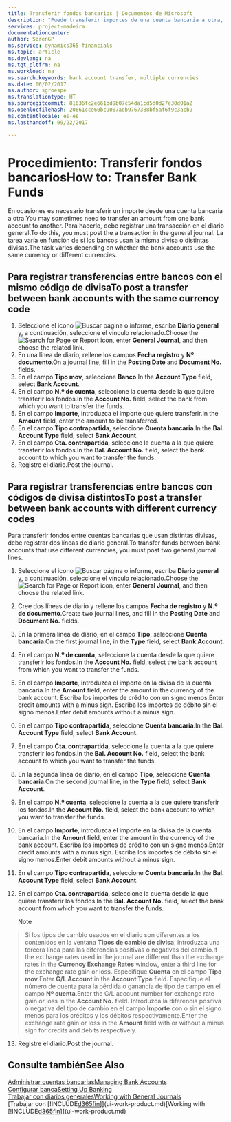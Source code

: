 ```yaml
---
title: Transferir fondos bancarios | Documentos de Microsoft
description: "Puede transferir importes de una cuenta bancaria a otra, con divisas distintas, registrando la transacción en el diario general."
services: project-madeira
documentationcenter: 
author: SorenGP
ms.service: dynamics365-financials
ms.topic: article
ms.devlang: na
ms.tgt_pltfrm: na
ms.workload: na
ms.search.keywords: bank account transfer, multiple currencies
ms.date: 06/02/2017
ms.author: sgroespe
ms.translationtype: HT
ms.sourcegitcommit: 81636fc2e661bd9b07c54da1cd5d0d27e30d01a2
ms.openlocfilehash: 20661cce60bc9007adb9767388bf5af6f9c3acb9
ms.contentlocale: es-es
ms.lasthandoff: 09/22/2017

---
```

# <a name="how-to-transfer-bank-funds"></a><span data-ttu-id="acdbb-103">Procedimiento: Transferir fondos bancarios</span><span class="sxs-lookup"><span data-stu-id="acdbb-103">How to: Transfer Bank Funds</span></span>
<span data-ttu-id="acdbb-104">En ocasiones es necesario transferir un importe desde una cuenta bancaria a otra.</span><span class="sxs-lookup"><span data-stu-id="acdbb-104">You may sometimes need to transfer an amount from one bank account to another.</span></span> <span data-ttu-id="acdbb-105">Para hacerlo, debe registrar una transacción en el diario general.</span><span class="sxs-lookup"><span data-stu-id="acdbb-105">To do this, you must post the a transaction in the general journal.</span></span> <span data-ttu-id="acdbb-106">La tarea varía en función de si los bancos usan la misma divisa o distintas divisas.</span><span class="sxs-lookup"><span data-stu-id="acdbb-106">The task varies depending on whether the bank accounts use the same currency or different currencies.</span></span>

## <a name="to-post-a-transfer-between-bank-accounts-with-the-same-currency-code"></a><span data-ttu-id="acdbb-107">Para registrar transferencias entre bancos con el mismo código de divisa</span><span class="sxs-lookup"><span data-stu-id="acdbb-107">To post a transfer between bank accounts with the same currency code</span></span>
1. <span data-ttu-id="acdbb-108">Seleccione el icono ![Buscar página o informe](media/ui-search/search_small.png "icono Buscar página o informe"), escriba **Diario general** y, a continuación, seleccione el vínculo relacionado.</span><span class="sxs-lookup"><span data-stu-id="acdbb-108">Choose the ![Search for Page or Report](media/ui-search/search_small.png "Search for Page or Report icon") icon, enter **General Journal**, and then choose the related link.</span></span>
2. <span data-ttu-id="acdbb-109">En una línea de diario, rellene los campos **Fecha registro** y **Nº documento**.</span><span class="sxs-lookup"><span data-stu-id="acdbb-109">On a journal line, fill in the **Posting Date** and **Document No.** fields.</span></span>
3. <span data-ttu-id="acdbb-110">En el campo **Tipo mov**, seleccione **Banco**.</span><span class="sxs-lookup"><span data-stu-id="acdbb-110">In the **Account Type** field, select **Bank Account**.</span></span>
4. <span data-ttu-id="acdbb-111">En el campo **N.º de cuenta**, seleccione la cuenta desde la que quiere transferir los fondos.</span><span class="sxs-lookup"><span data-stu-id="acdbb-111">In the **Account No.** field, select the bank from which you want to transfer the funds.</span></span>
5. <span data-ttu-id="acdbb-112">En el campo **Importe**, introduzca el importe que quiere transferir.</span><span class="sxs-lookup"><span data-stu-id="acdbb-112">In the **Amount** field, enter the amount to be transferred.</span></span>
6. <span data-ttu-id="acdbb-113">En el campo **Tipo contrapartida**, seleccione **Cuenta bancaria**.</span><span class="sxs-lookup"><span data-stu-id="acdbb-113">In the **Bal. Account Type** field, select **Bank Account**.</span></span>
7. <span data-ttu-id="acdbb-114">En el campo **Cta. contrapartida**, seleccione la cuenta a la que quiere transferir los fondos.</span><span class="sxs-lookup"><span data-stu-id="acdbb-114">In the **Bal. Account No.** field, select the bank account to which you want to transfer the funds.</span></span>
8. <span data-ttu-id="acdbb-115">Registre el diario.</span><span class="sxs-lookup"><span data-stu-id="acdbb-115">Post the journal.</span></span>

## <a name="to-post-a-transfer-between-bank-accounts-with-different-currency-codes"></a><span data-ttu-id="acdbb-116">Para registrar transferencias entre bancos con códigos de divisa distintos</span><span class="sxs-lookup"><span data-stu-id="acdbb-116">To post a transfer between bank accounts with different currency codes</span></span>
<span data-ttu-id="acdbb-117">Para transferir fondos entre cuentas bancarias que usan distintas divisas, debe registrar dos líneas de diario general.</span><span class="sxs-lookup"><span data-stu-id="acdbb-117">To transfer funds between bank accounts that use different currencies, you must post two general journal lines.</span></span>

1. <span data-ttu-id="acdbb-118">Seleccione el icono ![Buscar página o informe](media/ui-search/search_small.png "icono Buscar página o informe"), escriba **Diario general** y, a continuación, seleccione el vínculo relacionado.</span><span class="sxs-lookup"><span data-stu-id="acdbb-118">Choose the ![Search for Page or Report](media/ui-search/search_small.png "Search for Page or Report icon") icon, enter **General Journal**, and then choose the related link.</span></span>
2. <span data-ttu-id="acdbb-119">Cree dos líneas de diario y rellene los campos **Fecha de registro** y **N.º de documento**.</span><span class="sxs-lookup"><span data-stu-id="acdbb-119">Create two journal lines, and fill in the **Posting Date** and **Document No.** fields.</span></span>
3. <span data-ttu-id="acdbb-120">En la primera línea de diario, en el campo **Tipo**, seleccione **Cuenta bancaria**.</span><span class="sxs-lookup"><span data-stu-id="acdbb-120">On the first journal line, in the **Type** field, select **Bank Account**.</span></span>
4. <span data-ttu-id="acdbb-121">En el campo **N.º de cuenta**, seleccione la cuenta desde la que quiere transferir los fondos.</span><span class="sxs-lookup"><span data-stu-id="acdbb-121">In the **Account No.** field, select the bank account from which you want to transfer the funds.</span></span>
5. <span data-ttu-id="acdbb-122">En el campo **Importe**, introduzca el importe en la divisa de la cuenta bancaria.</span><span class="sxs-lookup"><span data-stu-id="acdbb-122">In the **Amount** field, enter the amount in the currency of the bank account.</span></span> <span data-ttu-id="acdbb-123">Escriba los importes de crédito con un signo menos.</span><span class="sxs-lookup"><span data-stu-id="acdbb-123">Enter credit amounts with a minus sign.</span></span> <span data-ttu-id="acdbb-124">Escriba los importes de débito sin el signo menos.</span><span class="sxs-lookup"><span data-stu-id="acdbb-124">Enter debit amounts without a minus sign.</span></span>
6. <span data-ttu-id="acdbb-125">En el campo **Tipo contrapartida**, seleccione **Cuenta bancaria**.</span><span class="sxs-lookup"><span data-stu-id="acdbb-125">In the **Bal. Account Type** field, select **Bank Account**.</span></span>
7. <span data-ttu-id="acdbb-126">En el campo **Cta. contrapartida**, seleccione la cuenta a la que quiere transferir los fondos.</span><span class="sxs-lookup"><span data-stu-id="acdbb-126">In the **Bal. Account No.** field, select the bank account to which you want to transfer the funds.</span></span>
8. <span data-ttu-id="acdbb-127">En la segunda línea de diario, en el campo **Tipo**, seleccione **Cuenta bancaria**.</span><span class="sxs-lookup"><span data-stu-id="acdbb-127">On the second journal line, in the **Type** field, select **Bank Account**.</span></span>
9. <span data-ttu-id="acdbb-128">En el campo **N.º cuenta**, seleccione la cuenta a la que quiere transferir los fondos.</span><span class="sxs-lookup"><span data-stu-id="acdbb-128">In the **Account No.** field, select the bank account to which you want to transfer the funds.</span></span>
10. <span data-ttu-id="acdbb-129">En el campo **Importe**, introduzca el importe en la divisa de la cuenta bancaria.</span><span class="sxs-lookup"><span data-stu-id="acdbb-129">In the **Amount** field, enter the amount in the currency of the bank account.</span></span> <span data-ttu-id="acdbb-130">Escriba los importes de crédito con un signo menos.</span><span class="sxs-lookup"><span data-stu-id="acdbb-130">Enter credit amounts with a minus sign.</span></span> <span data-ttu-id="acdbb-131">Escriba los importes de débito sin el signo menos.</span><span class="sxs-lookup"><span data-stu-id="acdbb-131">Enter debit amounts without a minus sign.</span></span>
11. <span data-ttu-id="acdbb-132">En el campo **Tipo contrapartida**, seleccione **Cuenta bancaria**.</span><span class="sxs-lookup"><span data-stu-id="acdbb-132">In the **Bal. Account Type** field, select **Bank Account**.</span></span>  
12. <span data-ttu-id="acdbb-133">En el campo **Cta. contrapartida**, seleccione la cuenta desde la que quiere transferir los fondos.</span><span class="sxs-lookup"><span data-stu-id="acdbb-133">In the **Bal. Account No.** field, select the bank account from which you want to transfer the funds.</span></span>

    > [!NOTE]  
>   <span data-ttu-id="acdbb-134">Si los tipos de cambio usados en el diario son diferentes a los contenidos en la ventana **Tipos de cambio de divisa**, introduzca una tercera línea para las diferencias positivas o negativas del cambio.</span><span class="sxs-lookup"><span data-stu-id="acdbb-134">If the exchange rates used in the journal are different than the exchange rates in the **Currency Exchange Rates** window, enter a third line for the exchange rate gain or loss.</span></span> <span data-ttu-id="acdbb-135">Especifique **Cuenta** en el campo **Tipo mov**.</span><span class="sxs-lookup"><span data-stu-id="acdbb-135">Enter **G/L Account** in the **Account Type** field.</span></span> <span data-ttu-id="acdbb-136">Especifique el número de cuenta para la pérdida o ganancia de tipo de campo en el campo **Nº cuenta**.</span><span class="sxs-lookup"><span data-stu-id="acdbb-136">Enter the G/L account number for exchange rate gain or loss in the **Account No.** field.</span></span> <span data-ttu-id="acdbb-137">Introduzca la diferencia positiva o negativa del tipo de cambio en el campo **Importe** con o sin el signo menos para los créditos y los débitos respectivamente.</span><span class="sxs-lookup"><span data-stu-id="acdbb-137">Enter the exchange rate gain or loss in the **Amount** field with or without a minus sign for credits and debits respectively.</span></span>
13. <span data-ttu-id="acdbb-138">Registre el diario.</span><span class="sxs-lookup"><span data-stu-id="acdbb-138">Post the journal.</span></span>

## <a name="see-also"></a><span data-ttu-id="acdbb-139">Consulte también</span><span class="sxs-lookup"><span data-stu-id="acdbb-139">See Also</span></span>
[<span data-ttu-id="acdbb-140">Administrar cuentas bancarias</span><span class="sxs-lookup"><span data-stu-id="acdbb-140">Managing Bank Accounts</span></span>](bank-manage-bank-accounts.md)  
[<span data-ttu-id="acdbb-141">Configurar banca</span><span class="sxs-lookup"><span data-stu-id="acdbb-141">Setting Up Banking</span></span>](bank-setup-banking.md)  
[<span data-ttu-id="acdbb-142">Trabajar con diarios generales</span><span class="sxs-lookup"><span data-stu-id="acdbb-142">Working with General Journals</span></span>](ui-work-general-journals.md)  
<span data-ttu-id="acdbb-143">[Trabajar con [!INCLUDE[d365fin](includes/d365fin_md.md)]](ui-work-product.md)</span><span class="sxs-lookup"><span data-stu-id="acdbb-143">[Working with [!INCLUDE[d365fin](includes/d365fin_md.md)]](ui-work-product.md)</span></span>

